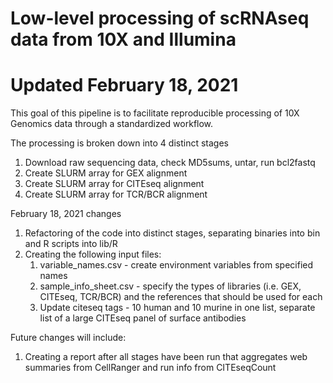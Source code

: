 # Low-level processing of scRNAseq data from 10X and Illumina
# Updated February 18, 2021

This goal of this pipeline is to facilitate reproducible processing of 10X Genomics data through a standardized workflow.

The processing is broken down into 4 distinct stages

1. Download raw sequencing data, check MD5sums, untar, run bcl2fastq
2. Create SLURM array for GEX alignment
3. Create SLURM array for CITEseq alignment
4. Create SLURM array for TCR/BCR alignment

February 18, 2021 changes

1. Refactoring of the code into distinct stages, separating binaries into bin and R scripts into lib/R
2. Creating the following input files:
    1. variable_names.csv - create environment variables from specified names
    2. sample_info_sheet.csv - specify the types of libraries (i.e. GEX, CITEseq, TCR/BCR) and the references that should be used for each
    3. Update citeseq tags - 10 human and 10 murine in one list, separate list of a large CITEseq panel of surface antibodies

Future changes will include:

1. Creating a report after all stages have been run that aggregates web summaries from CellRanger and run info from CITEseqCount

